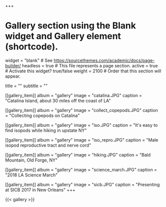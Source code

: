 +++
# Gallery section using the Blank widget and Gallery element (shortcode).
widget = "blank"  # See https://sourcethemes.com/academic/docs/page-builder/
headless = true  # This file represents a page section.
active = true  # Activate this widget? true/false
weight = 2100  # Order that this section will appear.

title = ""
subtitle = ""

[[gallery_item]]
album = "gallery"
image = "catalina.JPG"
caption = "Catalina Island, about 30 miles off the coast of LA"

[[gallery_item]]
album = "gallery"
image = "collect_copepods.JPG"
caption = "Collecting copepods on Catalina"

[[gallery_item]]
album = "gallery"
image = "iso.JPG"
caption = "It's easy to find isopods while hiking in upstate NY"

[[gallery_item]]
album = "gallery"
image = "iso_repro.JPG"
caption = "Male isopod reproductive tract and nerve cord"

[[gallery_item]]
album = "gallery"
image = "hiking.JPG"
caption = "Bald Mountain, Old Forge, NY"

[[gallery_item]]
album = "gallery"
image = "science_march.JPG"
caption = "2018 LA Science March"

[[gallery_item]]
album = "gallery"
image = "sicb.JPG"
caption = "Presenting at SICB 2017 in New Orleans"
+++

{{< gallery >}} 


